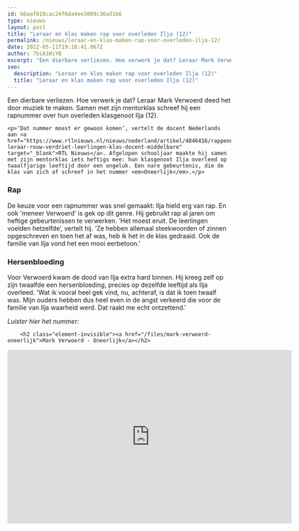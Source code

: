 ```yaml
---
id: b6aaf810cac24f6da4ee3089c36a31b6
type: nieuws
layout: post
title: "Leraar en klas maken rap voor overleden Ilja (12)"
permalink: /nieuws/leraar-en-klas-maken-rap-voor-overleden-ilja-12/
date: 2022-05-11T19:16:41.067Z
author: 7biA1WiYB
excerpt: "Een dierbare verliezen. Hoe verwerk je dat? Leraar Mark Verwoerd deed het door muziek te maken. Samen met zijn mentorklas schreef hij een rapnummer over hun overleden klasgenoot Ilja (12).  "
seo:
  description: "Leraar en klas maken rap voor overleden Ilja (12)"
  title: "Leraar en klas maken rap voor overleden Ilja (12)"
---
```

Een dierbare verliezen. Hoe verwerk je dat? Leraar Mark Verwoerd deed het door muziek te maken. Samen met zijn mentorklas schreef hij een rapnummer over hun overleden klasgenoot Ilja (12).  

    <p>‘Dat nummer moest er gewoon komen’, vertelt de docent Nederlands aan <a href="https://www.rtlnieuws.nl/nieuws/nederland/artikel/4846416/rappende-leraar-rouw-verdriet-leerlingen-klas-docent-middelbare" target="_blank">RTL Nieuws</a>. Afgelopen schooljaar maakte hij samen met zijn mentorklas iets heftigs mee: hun klasgenoot Ilja overleed op twaalfjarige leeftijd door een ongeluk. Een nare gebeurtenis, die de klas van zich af schreef in het nummer <em>Oneerlijk</em>.</p>
<h3>Rap</h3>
<p>De keuze voor een rapnummer was snel gemaakt: Ilja hield erg van rap. En ook 'meneer Verwoerd' is gek op dit genre. Hij gebruikt rap al jaren om heftige gebeurtenissen te verwerken. ‘Het moest eruit. De leerlingen voelden hetzelfde’, vertelt hij. ‘Ze hebben allemaal steekwoorden of zinnen opgeschreven en toen het af was, heb ik het in de klas gedraaid. Ook de familie van Ilja vond het een mooi eerbetoon.’</p>
<h3>Hersenbloeding</h3>
<p>Voor Verwoerd kwam de dood van Ilja extra hard binnen. Hij kreeg zelf op zijn twaalfde een hersenbloeding, precies op dezelfde leeftijd als Ilja overleed. 'Wat ik vooral heel gek vind, nu, achteraf, is dat ik toen twaalf was. Mijn ouders hebben dus heel even in de angst verkeerd die voor de familie van Ilja waarheid werd. Dat raakt me echt ontzettend.'</p>
<p><em>Luister hier het nummer:</em></p>
<p><div class="media media-element-container media-default"><div id="file-538379" class="file file-video file-video-youtube">

        <h2 class="element-invisible"><a href="/files/mark-verwoerd-oneerlijk">Mark Verwoerd - Oneerlijk</a></h2>
    
  
  <div class="content">
    <div class="media-youtube-video media-element file-default media-youtube-1">
  <iframe class="media-youtube-player" width="640" height="390" title="Mark Verwoerd - Oneerlijk" src="https://www.youtube.com/embed/hrAaUE2gFmM?wmode=opaque&controls=" name="Mark Verwoerd - Oneerlijk" frameborder="0" allowfullscreen="">Video van Mark Verwoerd - Oneerlijk</iframe>
</div>
  </div>

  
</div>
</div>
<p> </p>  
